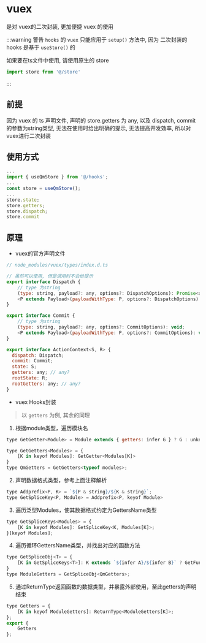 # vuex 
是对 vuex的二次封装, 更加便捷 vuex 的使用


:::warning 警告
`hooks` 的 `vuex` 只能应用于 `setup()` 方法中, 因为 二次封装的 hooks 是基于 `useStore()` 的

如果要在ts文件中使用, 请使用原生的 store
```js
import store from '@/store'
```

:::

## 前提

因为 vuex 的 ts 声明文件, 声明的 store.getters 为 any, 以及 dispatch, commit的参数为string类型, 无法在使用时给出明确的提示, 无法提高开发效率, 所以对vuex进行二次封装

## 使用方式

```js
...
import { useQmStore } from '@/hooks';
...
const store = useQmStore();
...
store.state;
store.getters;
store.dispatch;
store.commit
```

## 原理

- vuex的官方声明文件
```js
// node_modules/vuex/types/index.d.ts

// 虽然可以使用, 但是调用时不会给提示
export interface Dispatch {
    // type 为string
    (type: string, payload?: any, options?: DispatchOptions): Promise<any>;
    <P extends Payload>(payloadWithType: P, options?: DispatchOptions): Promise<any>;
}

export interface Commit {
    // type 为string
    (type: string, payload?: any, options?: CommitOptions): void;
    <P extends Payload>(payloadWithType: P, options?: CommitOptions): void;
}

export interface ActionContext<S, R> {
  dispatch: Dispatch;
  commit: Commit;
  state: S;
  getters: any; // any?
  rootState: R;
  rootGetters: any; // any?
}
```
- vuex Hooks封装

> 以 `getters` 为例, 其余的同理
1. 根据module类型，遍历模块名
```js
type GetGetter<Module> = Module extends { getters: infer G } ? G : unknown;

type GetGetters<Modules> = {
    [K in keyof Modules]: GetGetter<Modules[K]>
}
type QmGetters = GetGetters<typeof modules>;
```
2. 声明数据格式类型，参考上面注释解析
```js
type Addprefix<P, K> = `${P & string}/${K & string}`;
type GetSpliceKey<P, Module> = Addprefix<P, keyof Module>
```
3. 遍历泛型Modules，使其数据格式约定为GettersName类型
```js
type GetSpliceKeys<Modules> = {
    [K in keyof Modules]: GetSpliceKey<K, Modules[K]>;
}[keyof Modules];
```
4. 遍历循环GettersName类型，并找出对应的函数方法
```js
type GetSpliceObj<T> = {
    [K in GetSpliceKeys<T>]: K extends `${infer A}/${infer B}` ? GetFunc<T, A, B> : unknown
}
type ModuleGetters = GetSpliceObj<QmGetters>;
```
5. 通过ReturnType返回函数的数据类型，并暴露外部使用，至此getters的声明结束
```js
type Getters = {
    [K in keyof ModuleGetters]: ReturnType<ModuleGetters[K]>;
};
export {
    Getters
};
```
